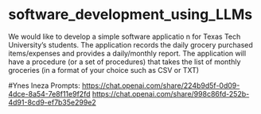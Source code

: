 # software_development_using_LLMs
We would like to develop a simple software applicatio
n for Texas Tech University’s students. The application records the daily grocery purchased items/expenses and provides a daily/monthly report. The application will have a procedure (or a set of procedures) that takes the list of monthly groceries (in a format of your choice such as CSV or TXT)


#Ynes Ineza Prompts:
https://chat.openai.com/share/224b9d5f-0d09-4dce-8a54-7e8f11e9f2fd
https://chat.openai.com/share/998c86fd-252b-4d91-8cd9-ef7b35e299e2
